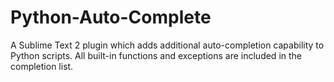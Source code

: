 Python-Auto-Complete
====================

A Sublime Text 2 plugin which adds additional auto-completion capability to Python scripts. All built-in functions and exceptions are 
included in the completion list.
